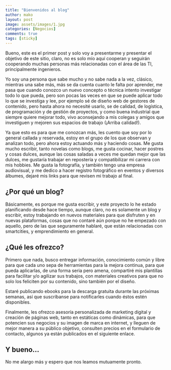```yaml
---
title: "Bienvenidos al blog"
author: mako
layout: post
image: assets/images/1.jpg
categories: [Negocios]
comments: true
tags: [sticky]
---
```

Bueno, este es el primer post y solo voy a presentarme y presentar el objetivo de este sitio, claro, no es solo mío aquí cooperan y seguirán cooperando muchas personas más relacionadas con el área de las TI, principalmente ingenieros.

Yo soy una persona que sabe mucho y no sabe nada a la vez, clásico, mientras una sabe más, más se da cuenta cuanto le falta por aprender, me pasa que cuando conozco un nuevo concepto o técnica intento investigar todo lo que pueda, pero son pocas las veces en que se puede aplicar todo lo que se investiga y lee, por ejemplo sé de diseño web de gestores de contenido, pero hasta ahora no necesité usarlo, se de calidad, de logística, de programación y de gestión de proyectos, y como buena industrial que siempre quiere mejorar todo, vivo aconsejando a mis colegas y amigos que investiguen y mejoren sus espacios de trabajo (¡Arriba calidad!).

Ya que esto es para que me conozcan más, les cuento que soy por lo general callada y reservada, estoy en el grupo de los que observan y analizan todo, pero ahora estoy actuando más y haciendo cosas. Me gusta mucho escribir, tanto novelas como blogs, me gusta cocinar, hacer postres y cosas dulces, aunque las cosas saladas a veces me quedan mejor que las dulces, me gustaría trabajar en repostería y compatibilizar mi carrera con mis hobbies. Me gusta la fotografía, y también tengo una empresa audiovisual, y me dedico a hacer registro fotográfico en eventos y diversos álbumes, dejaré mis links para que revisen mi trabajo al final.

## ¿Por qué un blog?

Básicamente, es porque me gusta escribir, y este proyecto lo he estado planificando desde hace tiempo, aunque claro, no es solamente un blog y escribir, estoy trabajando en nuevos materiales para que disfruten y en nuevas plataformas, cosas que no contaré aún porque no he empezado con aquello, pero de las que seguramente hablaré, que están relacionadas con smartcities, y emprendimiento en general.

## ¿Qué les ofrezco?

Primero que nada, busco entregar información, conocimiento común y libre para que cada uno sepa de herramientas para la mejora continua, para que pueda aplicarlas, de una forma seria pero amena, compartiré mis plantillas para facilitar y/o agilizar sus trabajos, con materiales creativos para que no solo los feliciten por su contenido, sino también por el diseño. 

Estaré publicando ebooks para la descarga gratuita durante las próximas semanas, así que suscríbanse para notificarles cuando éstos estén disponibles.

Finalmente, les ofrezco asesoría personalizada de marketing digital y creación de páginas web, tanto en estáticas como dinámicas, para que potencien sus negocios y su imagen de marca en internet, y lleguen de mejor manera a su público objetivo, consulten precios en el formulario de contacto, algunos ya están publicados en el siguiente enlace.

## Y bueno…

No me alargo más y espero que nos leamos mutuamente pronto.